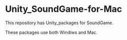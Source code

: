 # Unity_SoundGame-for-Mac
This repository has Unity_packages for SoundGame.

These packages use both Windiws and Mac.
